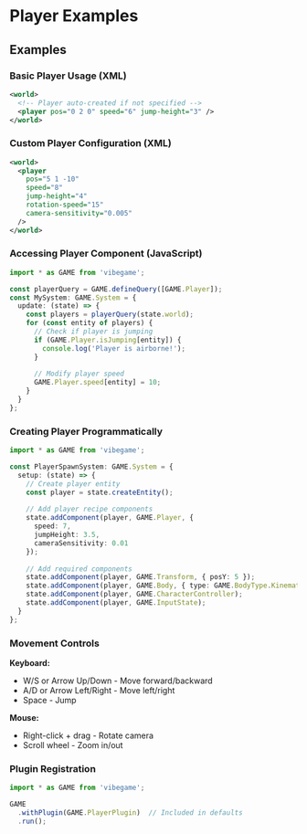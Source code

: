 # Player Examples

## Examples

### Basic Player Usage (XML)

```xml
<world>
  <!-- Player auto-created if not specified -->
  <player pos="0 2 0" speed="6" jump-height="3" />
</world>
```

### Custom Player Configuration (XML)

```xml
<world>
  <player 
    pos="5 1 -10"
    speed="8"
    jump-height="4"
    rotation-speed="15"
    camera-sensitivity="0.005"
  />
</world>
```

### Accessing Player Component (JavaScript)

```typescript
import * as GAME from 'vibegame';

const playerQuery = GAME.defineQuery([GAME.Player]);
const MySystem: GAME.System = {
  update: (state) => {
    const players = playerQuery(state.world);
    for (const entity of players) {
      // Check if player is jumping
      if (GAME.Player.isJumping[entity]) {
        console.log('Player is airborne!');
      }
      
      // Modify player speed
      GAME.Player.speed[entity] = 10;
    }
  }
};
```

### Creating Player Programmatically

```typescript
import * as GAME from 'vibegame';

const PlayerSpawnSystem: GAME.System = {
  setup: (state) => {
    // Create player entity
    const player = state.createEntity();
    
    // Add player recipe components
    state.addComponent(player, GAME.Player, {
      speed: 7,
      jumpHeight: 3.5,
      cameraSensitivity: 0.01
    });
    
    // Add required components
    state.addComponent(player, GAME.Transform, { posY: 5 });
    state.addComponent(player, GAME.Body, { type: GAME.BodyType.KinematicPositionBased });
    state.addComponent(player, GAME.CharacterController);
    state.addComponent(player, GAME.InputState);
  }
};
```

### Movement Controls

**Keyboard:**
- W/S or Arrow Up/Down - Move forward/backward
- A/D or Arrow Left/Right - Move left/right 
- Space - Jump

**Mouse:**
- Right-click + drag - Rotate camera
- Scroll wheel - Zoom in/out

### Plugin Registration

```typescript
import * as GAME from 'vibegame';

GAME
  .withPlugin(GAME.PlayerPlugin)  // Included in defaults
  .run();
```